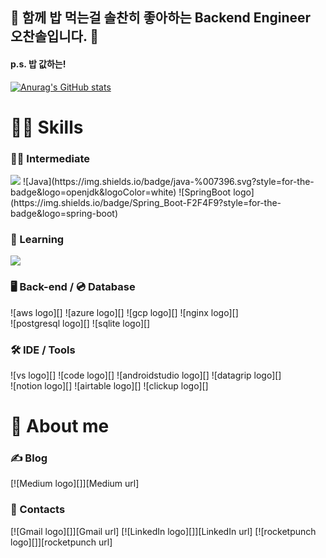 ## 👋 함께 밥 먹는걸 솔찬히 좋아하는 Backend Engineer 오찬솔입니다. 👋
#### p.s. 밥 값하는!  

[![Anurag's GitHub stats](https://github-readme-stats.vercel.app/api?username=haxr369)](https://github.com/anuraghazra/github-readme-stats)      

# 👨‍💻 Skills

### 🧑‍🎓 Intermediate

<img src="https://img.shields.io/badge/Java-007396?style=flat&logo=OpenJDK&logoColor=white"/>
![Java](https://img.shields.io/badge/java-%007396.svg?style=for-the-badge&logo=openjdk&logoColor=white)
![SpringBoot logo](https://img.shields.io/badge/Spring_Boot-F2F4F9?style=for-the-badge&logo=spring-boot)


### 🌱 Learning

<img src="https://img.shields.io/badge/Python-3776AB?style=for-the-badge&logo=Python&logoColor=white">

### 🖥 Back-end / 💿 Database

![aws logo][] ![azure logo][] ![gcp logo][] ![nginx logo][]  
![postgresql logo][] ![sqlite logo][]

### 🛠 IDE / Tools

![vs logo][] ![code logo][] ![androidstudio logo][] ![datagrip logo][]  
![notion logo][] ![airtable logo][] ![clickup logo][]

# 👻 About me

### ✍️ Blog

[![Medium logo][]][Medium url]  

### 🤙 Contacts

[![Gmail logo][]][Gmail url]
[![LinkedIn logo][]][LinkedIn url]
[![rocketpunch logo][]][rocketpunch url]

[GitHub logo]: http://img.shields.io/badge/kyle--seongwoo--jun-181717?style=for-the-badge&logo=github
[GitHub url]: https://github.com/kyle-seongwoo-jun
